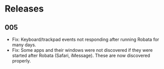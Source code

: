 # Releases


## 005

- Fix: Keyboard/trackpad events not responding after running Robata for many days.
- Fix: Some apps and their windows were not discovered if they were started after Robata (Safari, iMessage). These are now discovered properly.